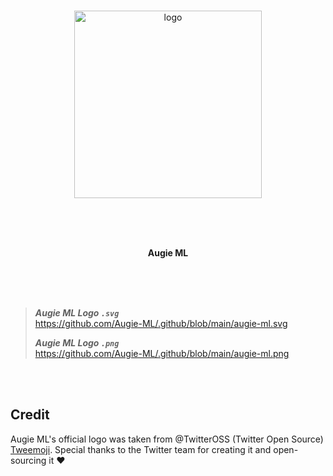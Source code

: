 <br>

<p align="center">
  <a href="https://github.com/Augie-ML">
    <img alt="logo" src="https://user-images.githubusercontent.com/19341857/219256255-69433d4a-abd4-4241-9dd2-03cc77a5a8e8.svg" width="300">
  </a>
</p>

<br>
<br>
<br>

<p align="center">
  <b>
  Augie ML<br>
  </b>
</p>

<br>
<br>
<br>

> ***Augie ML Logo `.svg`***<br>
> https://github.com/Augie-ML/.github/blob/main/augie-ml.svg
>
> ***Augie ML Logo `.png`***<br>
> https://github.com/Augie-ML/.github/blob/main/augie-ml.png

<br>
<br>

## Credit
Augie ML's official logo was taken from @TwitterOSS (Twitter Open Source)
[Tweemoji](https://twemoji.twitter.com/). Special thanks to the Twitter team
for creating it and open-sourcing it ♥

<br>
<br>
